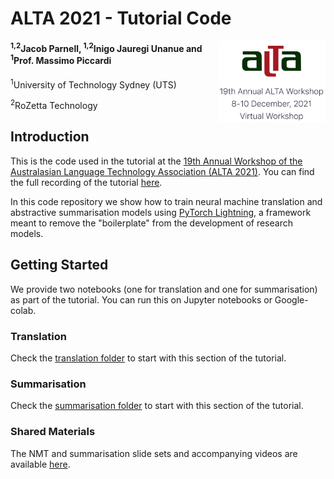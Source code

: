 # ALTA 2021 - Tutorial Code 
<img src="images/alta_logo.png" width="170" alt="ALTA Logo" align="right">

#### <sup>1,2</sup>Jacob Parnell, <sup>1,2</sup>Inigo Jauregi Unanue and <sup>1</sup>Prof. Massimo Piccardi
<sup>1</sup>University of Technology Sydney (UTS)

<sup>2</sup>RoZetta Technology



## Introduction

This is the code used in the tutorial at the
[19th Annual Workshop of the Australasian Language Technology 
Association (ALTA 2021)](https://alta2021.alta.asn.au/).
You can find the full recording of the tutorial 
[here](https://www.youtube.com/watch?v=Zop8vhI9qKw).

In this code repository we show how to train neural machine translation
and abstractive summarisation models using [PyTorch Lightning](https://www.pytorchlightning.ai/), a 
framework meant to remove the "boilerplate" from the development of 
research models.

## Getting Started

We provide two notebooks (one for translation and one for summarisation) as part of the tutorial. You can run this on 
Jupyter notebooks or Google-colab.

### Translation

Check the [translation folder](https://github.com/ijauregiCMCRC/ALTA2021_tutorial/tree/main/translation) to 
start with this section of the tutorial.

### Summarisation

Check the [summarisation folder](https://github.com/ijauregiCMCRC/ALTA2021_tutorial/tree/main/summarisation) to 
start with this section of the tutorial.

### Shared Materials
The NMT and summarisation slide sets and accompanying videos are available [here](https://drive.google.com/drive/folders/147ViG0QhyguoQ_eETdNziVO6_Xxz5pU3?usp=sharing).
